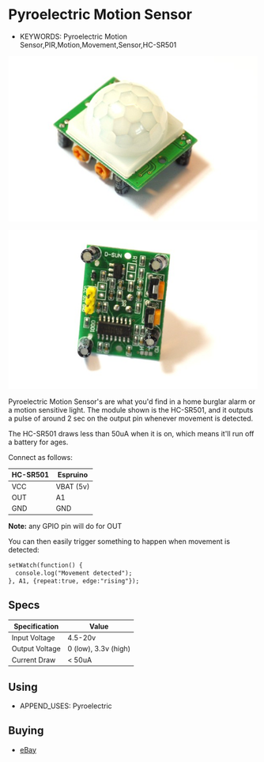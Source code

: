 <!--- Copyright (c) 2013 Gordon Williams, Pur3 Ltd. See the file LICENSE for copying permission. -->
Pyroelectric Motion Sensor
=======================

* KEYWORDS: Pyroelectric Motion Sensor,PIR,Motion,Movement,Sensor,HC-SR501

![Pyroelectric Motion Sensor Front](Pyroelectric/front.jpg)

![Pyroelectric Motion Sensor Back](Pyroelectric/back.jpg)

Pyroelectric Motion Sensor's are what you'd find in a home burglar alarm or a motion sensitive light. The module shown is the HC-SR501, and it outputs a pulse of around 2 sec on the output pin whenever movement is detected.

The HC-SR501 draws less than 50uA when it is on, which means it'll run off a battery for ages.

Connect as follows:

| HC-SR501 | Espruino   |
| ------- | ------- |
| VCC | VBAT (5v) |
| OUT | A1      |
| GND | GND     |

**Note:** any GPIO pin will do for OUT

You can then easily trigger something to happen when movement is detected:

```
setWatch(function() {
  console.log("Movement detected");
}, A1, {repeat:true, edge:"rising"});
```

Specs
----

| Specification | Value |
| ------- | ------- |
| Input Voltage | 4.5-20v |
| Output Voltage | 0 (low), 3.3v (high) |
| Current Draw | &lt; 50uA |


Using 
-----

* APPEND_USES: Pyroelectric

Buying
-----

* [eBay](http://www.ebay.com/sch/i.html?_nkw=HC-SR501)
